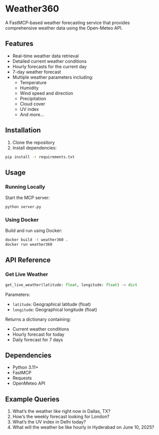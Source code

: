 # Weather360

A FastMCP-based weather forecasting service that provides comprehensive weather data using the Open-Meteo API.

## Features

- Real-time weather data retrieval
- Detailed current weather conditions
- Hourly forecasts for the current day
- 7-day weather forecast
- Multiple weather parameters including:
  - Temperature
  - Humidity
  - Wind speed and direction
  - Precipitation
  - Cloud cover
  - UV index
  - And more...

## Installation

1. Clone the repository
2. Install dependencies:
```sh
pip install -r requirements.txt
```

## Usage

### Running Locally

Start the MCP server:

```sh
python server.py
```

### Using Docker

Build and run using Docker:

```sh
docker build -t weather360 .
docker run weather360
```

## API Reference

### Get Live Weather

```python
get_live_weather(latitude: float, longitude: float) -> dict
```

Parameters:
- `latitude`: Geographical latitude (float)
- `longitude`: Geographical longitude (float)

Returns a dictionary containing:
- Current weather conditions
- Hourly forecast for today
- Daily forecast for 7 days

## Dependencies

- Python 3.11+
- FastMCP
- Requests
- OpenMeteo API



## Example Queries
1. What’s the weather like right now in Dallas, TX?
2. How’s the weekly forecast looking for London?
3. What’s the UV index in Delhi today?
4. What will the weather be like hourly in Hyderabad on June 10, 2025?





